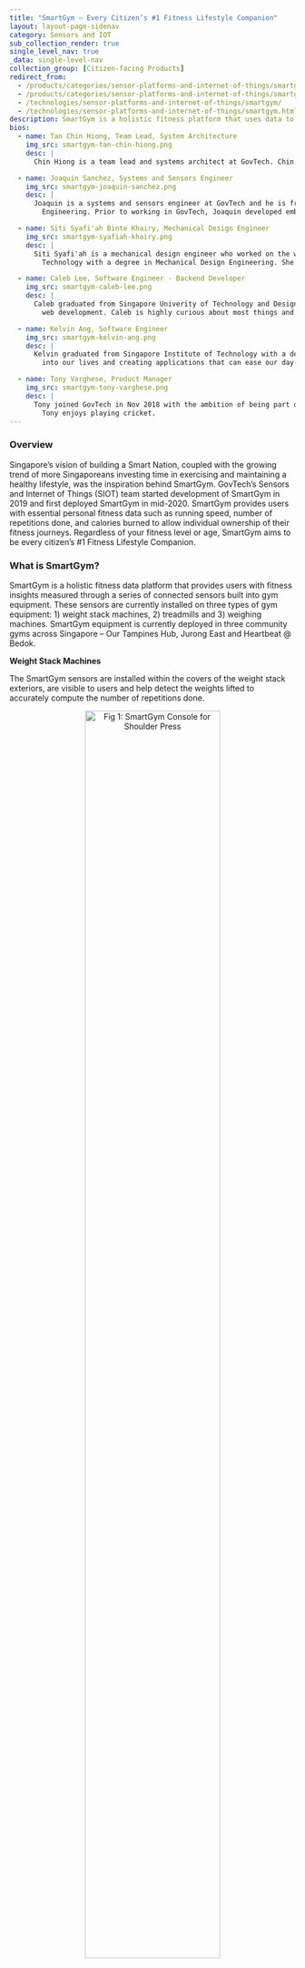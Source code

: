 ```yaml
---
title: "SmartGym – Every Citizen’s #1 Fitness Lifestyle Companion"
layout: layout-page-sidenav
category: Sensors and IOT
sub_collection_render: true
single_level_nav: true
_data: single-level-nav
collection_group: [Citizen-facing Products]
redirect_from:
  - /products/categories/sensor-platforms-and-internet-of-things/smartgym/
  - /products/categories/sensor-platforms-and-internet-of-things/smartgym.html
  - /technologies/sensor-platforms-and-internet-of-things/smartgym/
  - /technologies/sensor-platforms-and-internet-of-things/smartgym.html
description: SmartGym is a holistic fitness platform that uses data to provide users with fitness insights to improve their health journey.
bios:
  - name: Tan Chin Hiong, Team Lead, System Architecture
    img_src: smartgym-tan-chin-hiong.png
    desc: |
      Chin Hiong is a team lead and systems architect at GovTech. Chin Hiong graduated from the National University of Singapore with a PhD in Electrical and Computer Engineering. He has over 15 years of experience in systems engineering and Research and Development (R&D), including the fields of neural networks, computer vision and evolutionary algorithms. Chin Hiong is passionate about harnessing technology to improve people's lives and inspiring the next generation of engineers.

  - name: Joaquin Sanchez, Systems and Sensors Engineer
    img_src: smartgym-joaquin-sanchez.png
    desc: |
      Joaquin is a systems and sensors engineer at GovTech and he is from Colombia and the UK. He is an electronics engineer with a specialisation in Biomedical
        Engineering. Prior to working in GovTech, Joaquin developed embedded systems specifically for physiological signal sensing application in wearables for Samsung Electronics in South Korea.

  - name: Siti Syafi'ah Binte Khairy, Mechanical Design Engineer
    img_src: smartgym-syafiah-khairy.png
    desc: |
      Siti Syafi'ah is a mechanical design engineer who worked on the web dashboard development for SmartGym. Syafi'ah graduated from Singapore Institute of
        Technology with a degree in Mechanical Design Engineering. She previously worked as a Process Engineer, before making the switch to the technology sector in hopes of contributing towards Smart Nation Building.

  - name: Caleb Lee, Software Engineer - Backend Developer
    img_src: smartgym-caleb-lee.png
    desc: |
      Caleb graduated from Singapore Univerity of Technology and Design with a degree in Computer Science. He specialises in Artificial Intelligence and
        web development. Caleb is highly curious about most things and is passionate about connecting the dots across different disciplines.

  - name: Kelvin Ang, Software Engineer
    img_src: smartgym-kelvin-ang.png
    desc: |
      Kelvin graduated from Singapore Institute of Technology with a degree in Software Engineering. Kelvin has an interest in the impact technology brings
        into our lives and creating applications that can ease our day-to-day tasks.

  - name: Tony Varghese, Product Manager
    img_src: smartgym-tony-varghese.png
    desc: |
      Tony joined GovTech in Nov 2018 with the ambition of being part of the team that builds Singapore's Smart Nation efforts. Aside from his work commitments,
        Tony enjoys playing cricket.
---
```


### Overview

Singapore’s vision of building a Smart Nation, coupled with the growing trend of more Singaporeans investing time in exercising and maintaining a healthy
lifestyle, was the inspiration behind SmartGym. GovTech’s Sensors and Internet of Things (SIOT) team started development of SmartGym in 2019 and first deployed
SmartGym in mid-2020. SmartGym provides users with essential personal fitness data such as running speed, number of repetitions done, and calories burned to
allow individual ownership of their fitness journeys. Regardless of your fitness level or age, SmartGym aims to be every citizen’s #1 Fitness Lifestyle Companion.

### What is SmartGym?

SmartGym is a holistic fitness data platform that provides users with fitness insights measured through a series of connected sensors built into gym equipment.
These sensors are currently installed on three types of gym equipment: 1) weight stack machines, 2) treadmills and 3) weighing machines. SmartGym equipment is
currently deployed in three community gyms across Singapore – Our Tampines Hub, Jurong East and Heartbeat @ Bedok.

**Weight Stack Machines**

The SmartGym sensors are installed within the covers of the weight stack exteriors, are visible to users and help detect the weights lifted to accurately compute
the number of repetitions done.

<figure style="text-align: center">
  <img
    src="/assets/img/smartgym-shoulder-press.png" width="75%" height="75%" 
    alt="Fig 1: SmartGym Console for Shoulder Press"
  />
  <figcaption>Fig 1: SmartGym Console for Shoulder Press</figcaption>
</figure>

**Treadmill**

Treadmill sensors are located on the exterior of the machine and help to measure running speeds through markers present on the user’s belt.
SmartGym also utilises a motion sensor to detect inclination. The sensors are placed in a non-intrusive manner with small modifications to ensure that
they can be fitted onto different types of treadmills from different manufacturers. The sensors are also able to track the distance covered by the user,
as well as the total altitude gained throughout the run. The exercise data from the weight stack machine and treadmill sensors can also be combined to
calculate the number of calories burned.

<figure style="text-align: center">
  <img
    src="/assets/img/smartgym-threadmill.png" width="75%" height="75%" 
    alt="Fig 2: SmartGym Console for Treadmill"
  />
  <figcaption>Fig 2: SmartGym Console for Treadmill</figcaption>
</figure>

**SmartGym weighing scale**

The SmartGym team has also made enhancements to weighing scales. First-time users will be asked to input their date of birth and height into our system,
while repeat users simply have to log in. The weighing scale will measure the user’s weight and collect other body metrics such as body fat percentage and
muscle mass. This data can be accessed via the Kiosk Console at ActiveSG gyms for now, but will be made available through the ActiveSG app in future.

<figure style="text-align: center">
  <img
    src="/assets/img/smartgym-weighing-scale.png" width="75%" height="75%" 
    alt="Fig 3: Console for SmartGym Weighing Scale"
  />
  <figcaption>Fig 3: Console for SmartGym Weighing Scale</figcaption>
</figure>

### How Will SmartGym Benefit Users?

Where SmartGym separates itself from regular gym equipment is its ability to accurately monitor and store users’ data. In a typical gym, fitness equipment
can only display workout information while it is being used and the information does not get stored thereafter. In contrast, SmartGym stores workout
information that can be viewed at any time at any of the three SmartGym kiosks.

<figure style="text-align: center">
  <img
    src="/assets/img/smartgym-console.png" width="75%" height="75%" 
    alt="Fig 4: Workout Information Console for SmartGym"
  />
  <figcaption>Fig 4: Workout Information Console for SmartGym</figcaption>
</figure>

SmartGym equipment also help users track their progress. SmartGym provides extensive information on users’ workouts in a single page and allows information
to be sorted by date and exercise type for monitoring of fitness progress. Furthermore, gym equipment across ActiveSG gyms that utilise SmartGym are
interoperable. This means workouts are recorded even if a user visits different SmartGyms across Singapore. In order to access one’s workout history and
previous body-metric data, users can visit any of the SmartGym kiosks located at any one of the three ActiveSG gyms as mentioned above.

### How Do You Use SmartGym?

Each machine comes with a screen that displays workout information relevant to the equipment such as number of reps, calories burned, speed, and distance.
To start using the SmartGym equipment, scan the QR code on the ActiveSG app to link your account to the equipment and the SmartGym sensors will track your
exercise and store workout information. Thereafter, you can view all your workout information at the SmartGym kiosks.

### Success Stories

- There are currently 16 treadmills, six weight stack machines, and three weighing machines deployed across three community ActiveSG gyms in Singapore.
  As of May 2021, there have been more than 1,500 SmartGym users.
- To promote SmartGym, the team has also launched a campaign in the first quarter of 2021 at Heartbeat @ Bedok. This campaign was a collaboration with
  ActiveSG, where users could undertake a daily challenge by completing a set of exercises based on three difficulty levels. Users can start off with level 1
  and work their way to level 3 through this challenge. The difficulty of the exercises was proportional to the number of reps or duration. At the end of
  each level, users could claim rewards such as bandanas and ActiveSG towels for completing level 1, drawstring bags for completing level 2 and facemasks
  for completing level 3. The challenge and reward system contributed to over 80% of exercises during the campaign month as it strongly incentivized
  SmartGym usage.

### What’s Next?

The SmartGym team is continuously exploring ways to achieve higher-quality fitness services by incorporating new products and advancing the SmartGym systems
such as through the implementation of an upcoming app that allows users to access workout information.

<figure style="text-align: center">
  <img
    src="/assets/img/smartgym-roadmap.png" width="75%" height="75%" 
    alt="Fig 5: SmartGym Roadmap"
  />
  <figcaption>Fig 5: SmartGym Roadmap</figcaption>
</figure>

### Contact Us

{% include contact-us-form.html %}

### Meet the Team!

<div class="card-grid-container grid-25rem">
  {% for bios in page.bios %}
  {% assign img_url = "/assets/img/" | append: bios.img_src %}
  <div class="sgds-card">
    <div class="sgds-card-content">
      <img style="float: left; margin-right: 20px;" src="{{ img_url }}" alt="{{ bios.name}}">
      <p><strong>{{ bios.name}}</strong><br>
        {{ bios.desc }}
      </p>
    </div>
  </div>
  {% endfor %}  
</div>

Interns:

- Alphonsus Ho, National University of Singapore (NUS), Double Major in Mechanical Engineering and Innovation & Design
- Aveek Goswami, Imperial College London, Bachelor’s in Biomedical Engineering
- Aw Kang Jie, Singapore Institute of Technology (SIT) and DigiPen Institute of Technology, Bachelor’s in Systems Engineering in Electromechanical Systems
- Cheryl Ng, NUS, Bachelor’s in Computer Science (University Scholar’s Programme)
- Daniel Fung, Nanyang Technological University (NTU), Bachelor’s in Electrical and Electronic Engineering
- Dharmil Shah, Imperial College London, Master’s in Electrical and Electronics Engineering
- Keith Lim, NTU, Bachelor’s in Mechanical Engineering (BEng) and Master’s in Technology Management (MS)
- Kianne Lim, NUS, Bachelor’s in Industrial Design
- Lim Xuan Hao, NUS, Bachelor’s in Computer Engineering
- Rachel Ang, SIT and DigiPen Institute of Technology, Bachelor’s in Systems Engineering in Electromechanical Systems
- Tan Ding Hao, NTU, Bachelor’s in Electrical and Electronic Engineering
- Xu Ruochen, Imperial College London, Bachelor’s in Electronic and Information Engineering
- Zhang Hengkai, NTU, Bachelor’s in Computer Engineering
